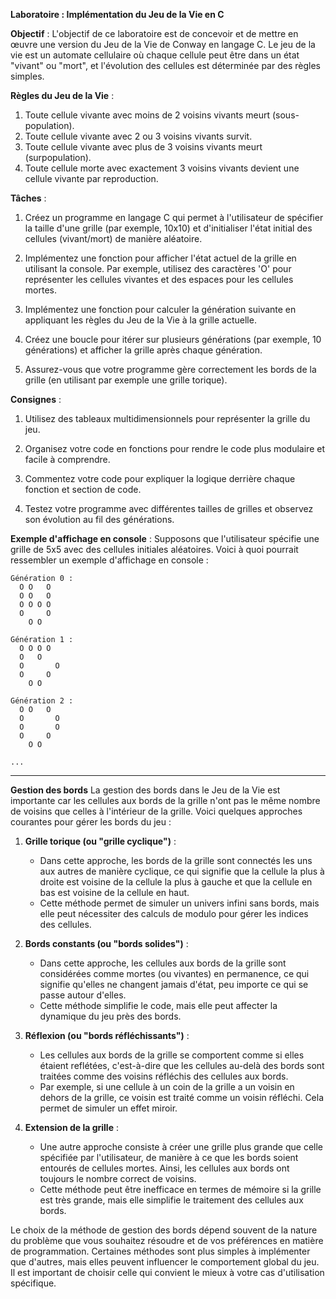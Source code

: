 **Laboratoire : Implémentation du Jeu de la Vie en C**

**Objectif** :
L'objectif de ce laboratoire est de concevoir et de mettre en œuvre une version du Jeu de la Vie de Conway en langage C. Le jeu de la vie est un automate cellulaire où chaque cellule peut être dans un état "vivant" ou "mort", et l'évolution des cellules est déterminée par des règles simples.

**Règles du Jeu de la Vie** :
1. Toute cellule vivante avec moins de 2 voisins vivants meurt (sous-population).
2. Toute cellule vivante avec 2 ou 3 voisins vivants survit.
3. Toute cellule vivante avec plus de 3 voisins vivants meurt (surpopulation).
4. Toute cellule morte avec exactement 3 voisins vivants devient une cellule vivante par reproduction.

**Tâches** :

1. Créez un programme en langage C qui permet à l'utilisateur de spécifier la taille d'une grille (par exemple, 10x10) et d'initialiser l'état initial des cellules (vivant/mort) de manière aléatoire.

2. Implémentez une fonction pour afficher l'état actuel de la grille en utilisant la console. Par exemple, utilisez des caractères 'O' pour représenter les cellules vivantes et des espaces pour les cellules mortes.

3. Implémentez une fonction pour calculer la génération suivante en appliquant les règles du Jeu de la Vie à la grille actuelle.

4. Créez une boucle pour itérer sur plusieurs générations (par exemple, 10 générations) et afficher la grille après chaque génération.

5. Assurez-vous que votre programme gère correctement les bords de la grille (en utilisant par exemple une grille torique).

**Consignes** :

1. Utilisez des tableaux multidimensionnels pour représenter la grille du jeu.

2. Organisez votre code en fonctions pour rendre le code plus modulaire et facile à comprendre.

3. Commentez votre code pour expliquer la logique derrière chaque fonction et section de code.

4. Testez votre programme avec différentes tailles de grilles et observez son évolution au fil des générations.

**Exemple d'affichage en console** :
Supposons que l'utilisateur spécifie une grille de 5x5 avec des cellules initiales aléatoires. Voici à quoi pourrait ressembler un exemple d'affichage en console :

```
Génération 0 :
  O O   O  
  O O   O  
  O O O O 
  O     O  
    O O    
  
Génération 1 :
  O O O O  
  O   O    
  O       O
  O     O  
    O O    
  
Génération 2 :
  O O   O  
  O       O
  O       O
  O     O  
    O O    
  
...
```
***
**Gestion des bords**
La gestion des bords dans le Jeu de la Vie est importante car les cellules aux bords de la grille n'ont pas le même nombre de voisins que celles à l'intérieur de la grille. Voici quelques approches courantes pour gérer les bords du jeu :

1. **Grille torique (ou "grille cyclique")** :
   - Dans cette approche, les bords de la grille sont connectés les uns aux autres de manière cyclique, ce qui signifie que la cellule la plus à droite est voisine de la cellule la plus à gauche et que la cellule en bas est voisine de la cellule en haut.
   - Cette méthode permet de simuler un univers infini sans bords, mais elle peut nécessiter des calculs de modulo pour gérer les indices des cellules.

2. **Bords constants (ou "bords solides")** :
   - Dans cette approche, les cellules aux bords de la grille sont considérées comme mortes (ou vivantes) en permanence, ce qui signifie qu'elles ne changent jamais d'état, peu importe ce qui se passe autour d'elles.
   - Cette méthode simplifie le code, mais elle peut affecter la dynamique du jeu près des bords.

3. **Réflexion (ou "bords réfléchissants")** :
   - Les cellules aux bords de la grille se comportent comme si elles étaient reflétées, c'est-à-dire que les cellules au-delà des bords sont traitées comme des voisins réfléchis des cellules aux bords.
   - Par exemple, si une cellule à un coin de la grille a un voisin en dehors de la grille, ce voisin est traité comme un voisin réfléchi. Cela permet de simuler un effet miroir.

4. **Extension de la grille** :
   - Une autre approche consiste à créer une grille plus grande que celle spécifiée par l'utilisateur, de manière à ce que les bords soient entourés de cellules mortes. Ainsi, les cellules aux bords ont toujours le nombre correct de voisins.
   - Cette méthode peut être inefficace en termes de mémoire si la grille est très grande, mais elle simplifie le traitement des cellules aux bords.

Le choix de la méthode de gestion des bords dépend souvent de la nature du problème que vous souhaitez résoudre et de vos préférences en matière de programmation. Certaines méthodes sont plus simples à implémenter que d'autres, mais elles peuvent influencer le comportement global du jeu. Il est important de choisir celle qui convient le mieux à votre cas d'utilisation spécifique.

